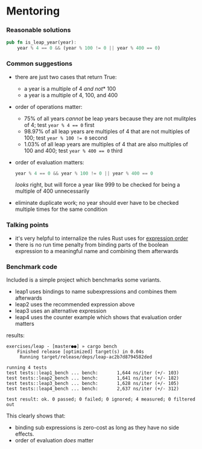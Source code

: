 # Mentoring

### Reasonable solutions

```rust
pub fn is_leap_year(year):
    year % 4 == 0 && (year % 100 != 0 || year % 400 == 0)
```

### Common suggestions
- there are just two cases that return True:
  - a year is a multiple of 4 *and not** 100
  - a year is a multiple of 4, 100, and 400
- order of operations matter:
  - 75% of all years *cannot* be leap years because they are not mulitples of 4;
    test `year % 4 == 0` first
  - 98.97% of all leap years are multiples of 4 that are not multiples of 100; test
    `year % 100 != 0` second
  - 1.03% of all leap years are multiples of 4 that are also multiples of 100 and
    400; test `year % 400 == 0` third
- order of evaluation matters:

  ```rust
  year % 4 == 0 && year % 100 != 0 || year % 400 == 0
  ```

  _looks_ right, but will force a year like 999 to be checked for being a
  multiple of 400 unnecessarily
- eliminate duplicate work; no year should ever have to be checked multiple
  times for the same condition

### Talking points
- it's very helpful to internalize the rules Rust uses for [expression
  order](https://doc.rust-lang.org/reference/expressions.html#expression-precedence)
- there is no run time penalty from binding parts of the boolean expression to
  a meaningful name and combining them afterwards

### Benchmark code

Included is a simple project which benchmarks some variants.

- leap1 uses bindings to name subexpressions and combines them afterwards
- leap2 uses the recommended expression above
- leap3 uses an alternative expression
- leap4 uses the counter example which shows that evaluation order matters

results:

```shell
exercises/leap - [master●●] » cargo bench
    Finished release [optimized] target(s) in 0.04s
     Running target/release/deps/leap-ac2b7d8794582ded

running 4 tests
test tests::leap1_bench ... bench:       1,644 ns/iter (+/- 103)
test tests::leap2_bench ... bench:       1,641 ns/iter (+/- 182)
test tests::leap3_bench ... bench:       1,628 ns/iter (+/- 105)
test tests::leap4_bench ... bench:       2,637 ns/iter (+/- 312)

test result: ok. 0 passed; 0 failed; 0 ignored; 4 measured; 0 filtered out
```

This clearly shows that:
- binding sub expressions is zero-cost as long as they have no side effects.
- order of evaluation *does* matter
